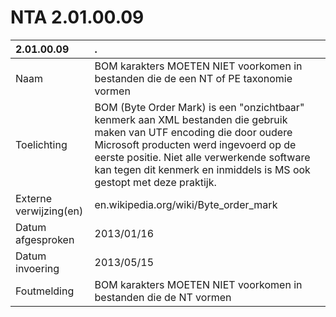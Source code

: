 # NTA 2.01.00.09

 2.01.00.09 | . 
 :--- | :--- 
 Naam | BOM karakters MOETEN NIET voorkomen in bestanden die de een NT of PE taxonomie vormen 
 Toelichting | BOM (Byte Order Mark) is een "onzichtbaar" kenmerk aan XML bestanden die gebruik maken van UTF encoding die door oudere Microsoft producten werd ingevoerd op de eerste positie. Niet alle verwerkende software kan tegen dit kenmerk en inmiddels is MS ook gestopt met deze praktijk. 
 Externe verwijzing(en) | en.wikipedia.org/wiki/Byte_order_mark 
 Datum afgesproken | 2013/01/16 
 Datum invoering | 2013/05/15 
 Foutmelding | BOM karakters MOETEN NIET voorkomen in bestanden die de NT vormen 
